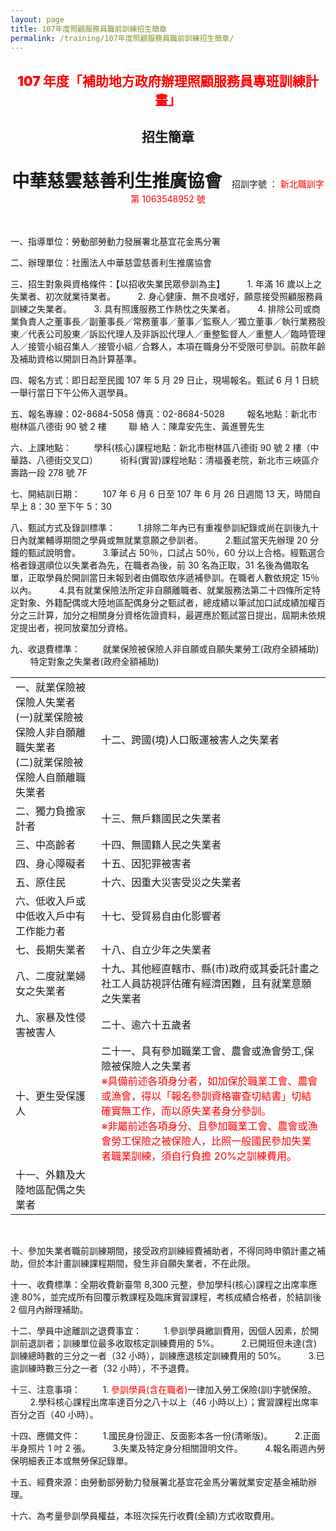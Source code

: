 ```yaml
---
layout: page
title: 107年度照顧服務員職前訓練招生簡章
permalink: /training/107年度照顧服務員職前訓練招生簡章/
---
```


<h2 style='color: red; text-align: center; font-weight: 900;'>107 年度「補助地方政府辦理照顧服務員專班訓練計畫」</h2>
<h2 style='text-align: center; font-weight: 900;'>招生簡章</h2><br>
<div style='text-align: center;'>
  <h1 style='display: inline;'>中華慈雲慈善利生推廣協會</h1>&nbsp;&nbsp;&nbsp;&nbsp;招訓字號 ： <span style='color: red;'>新北職訓字第 1063548952 號</span>
</div>
<br><br>

一、指導單位：勞動部勞動力發展署北基宜花金馬分署<br>

二、辦理單位：社團法人中華慈雲慈善利生推廣協會<br>

三、招生對象與資格條件：【以招收失業民眾參訓為主】
&nbsp;&nbsp;&nbsp;&nbsp;&nbsp;&nbsp;&nbsp;&nbsp;1. 年滿 16 歲以上之失業者、初次就業待業者。
&nbsp;&nbsp;&nbsp;&nbsp;&nbsp;&nbsp;&nbsp;&nbsp;2. 身心健康、無不良嗜好，願意接受照顧服務員訓練之失業者。
&nbsp;&nbsp;&nbsp;&nbsp;&nbsp;&nbsp;&nbsp;&nbsp;3. 具有照護服務工作熱忱之失業者。
&nbsp;&nbsp;&nbsp;&nbsp;&nbsp;&nbsp;&nbsp;&nbsp;4. 排除公司或商業負責人之董事長／副董事長／常務董事／董事／監察人／獨立董事／執行業務股東／代表公司股東／訴訟代理人及非訴訟代理人／重整監督人／重整人／臨時管理人／接管小組召集人／接管小組／合夥人，本項在職身分不受限可參訓。前款年齡及補助資格以開訓日為計算基準。

四、報名方式：即日起至民國 107 年 5 月 29 日止，現場報名。甄試 6 月 1 日統一舉行當日下午公佈入選學員。

五、報名專線：02-8684-5058 傳真：02-8684-5028
&nbsp;&nbsp;&nbsp;&nbsp;&nbsp;&nbsp;&nbsp;&nbsp;報名地點：新北市樹林區八德街 90 號 2 樓
&nbsp;&nbsp;&nbsp;&nbsp;&nbsp;&nbsp;&nbsp;&nbsp;聯 絡 人：陳韋安先生、黃進豐先生

六、上課地點：
&nbsp;&nbsp;&nbsp;&nbsp;&nbsp;&nbsp;&nbsp;&nbsp;學科(核心)課程地點：新北市樹林區八德街 90 號 2 樓（中華路、八德街交叉口）
&nbsp;&nbsp;&nbsp;&nbsp;&nbsp;&nbsp;&nbsp;&nbsp;術科(實習)課程地點：清福養老院，新北市三峽區介壽路一段 278 號 7F

七、開結訓日期：
&nbsp;&nbsp;&nbsp;&nbsp;&nbsp;&nbsp;&nbsp;&nbsp;107 年 6 月 6 日至 107 年 6 月 26 日週間 13 天，時間自早上 8：30 至下午 5：30

八、甄試方式及錄訓標準：
&nbsp;&nbsp;&nbsp;&nbsp;&nbsp;&nbsp;&nbsp;&nbsp;1.排除二年內已有重複參訓紀錄或尚在訓後九十日內就業輔導期間之學員或無就業意願之參訓者。
&nbsp;&nbsp;&nbsp;&nbsp;&nbsp;&nbsp;&nbsp;&nbsp;2.甄試當天先辦理 20 分鐘的甄試說明會。
&nbsp;&nbsp;&nbsp;&nbsp;&nbsp;&nbsp;&nbsp;&nbsp;3.筆試占 50％，口試占 50％，60 分以上合格。經甄選合格者錄選順位以失業者為先，在職者為後，前 30 名為正取，31 名後為備取名單，正取學員於開訓當日未報到者由備取依序遞補參訓。在職者人數依規定 15％以內。
&nbsp;&nbsp;&nbsp;&nbsp;&nbsp;&nbsp;&nbsp;&nbsp;4.具有就業保險法所定非自願離職者、就業服務法第二十四條所定特定對象、外籍配偶或大陸地區配偶身分之甄試者，總成績以筆試加口試成績加權百分之三計算，加分之相關身分資格佐證資料，最遲應於甄試當日提出，屆期未依規定提出者，視同放棄加分資格。

九、收退費標準：
&nbsp;&nbsp;&nbsp;&nbsp;&nbsp;&nbsp;&nbsp;&nbsp;就業保險被保險人非自願或自願失業勞工(政府全額補助)
&nbsp;&nbsp;&nbsp;&nbsp;&nbsp;&nbsp;&nbsp;&nbsp;特定對象之失業者(政府全額補助)

<table>
  <tr>
    <td>一、就業保險被保險人失業者 <br>(一)就業保險被保險人非自願離職失業者 <br>(二)就業保險被保險人自願離職失業者</td>
    <td>十二、跨國(境)人口販運被害人之失業者</td>
  </tr>
  <tr>
    <td>二、獨力負擔家計者</td>
    <td>十三、無戶籍國民之失業者</td>
  </tr>
  <tr>
    <td>三、中高齡者</td>
    <td>十四、無國籍人民之失業者</td>
  </tr>
  <tr>
    <td>四、身心障礙者</td>
    <td>十五、因犯罪被害者</td>
  </tr>
  <tr>
    <td>五、原住民</td>
    <td>十六、因重大災害受災之失業者</td>
  </tr>
  <tr>
    <td>六、低收入戶或中低收入戶中有工作能力者</td>
    <td>十七、受貿易自由化影響者</td>
  </tr>
  <tr>
    <td>七、長期失業者</td>
    <td>十八、自立少年之失業者</td>
  </tr>
  <tr>
    <td>八、二度就業婦女之失業者</td>
    <td>十九、其他經直轄市、縣(市)政府或其委託計畫之社工人員訪視評估確有經濟困難，且有就業意願之失業者</td>
  </tr>
  <tr>
    <td>九、家暴及性侵害被害人</td>
    <td>二十、逾六十五歲者</td>
  </tr>
  <tr>
    <td>十、更生受保護人</td>
    <td>二十一、具有參加職業工會、農會或漁會勞工,保險被保險人之失業者 
    <div style='color: red;'>※具備前述各項身分者，如加保於職業工會、農會或漁會，得以「報名參訓資格審查切結書」切結確實無工作，而以原失業者身分參訓。</div>
    <div style='color: red;'>※非屬前述各項身分、且參加職業工會、農會或漁會勞工保險之被保險人，比照一般國民參加失業者職業訓練，須自行負擔 20%之訓練費用。</div></td>
  </tr>
  <tr>
    <td>十一、外籍及大陸地區配偶之失業者</td>
    <td></td>
  </tr>
</table>
<br>

十、參加失業者職前訓練期間，接受政府訓練經費補助者，不得同時申領計畫之補助，但於本計畫訓練課程期間，發生非自願失業者，不在此限。

十一、收費標準：全期收費新臺幣 8,300 元整，參加學科(核心)課程之出席率應達 80%，並完成所有回覆示教課程及臨床實習課程，考核成績合格者，於結訓後 2 個月內辦理補助。

十二、學員中途離訓之退費事宜：
&nbsp;&nbsp;&nbsp;&nbsp;&nbsp;&nbsp;&nbsp;&nbsp;1.參訓學員繳訓費用，因個人因素，於開訓前退訓者；訓練單位最多收取核定訓練費用的 5%。
&nbsp;&nbsp;&nbsp;&nbsp;&nbsp;&nbsp;&nbsp;&nbsp;2.已開班但未達(含)訓練總時數的三分之一者（32 小時），訓練應退核定訓練費用的 50%。
&nbsp;&nbsp;&nbsp;&nbsp;&nbsp;&nbsp;&nbsp;&nbsp;3.已逾訓練時數三分之一者（32 小時），不予退費。

十三、注意事項：
&nbsp;&nbsp;&nbsp;&nbsp;&nbsp;&nbsp;&nbsp;&nbsp;1. <span style='color: red;'>參訓學員(含在職者)</span>一律加入勞工保險(訓)字號保險。
&nbsp;&nbsp;&nbsp;&nbsp;&nbsp;&nbsp;&nbsp;&nbsp;2.學科核心課程出席率達百分之八十以上（46 小時以上）；實習課程出席率百分之百（40 小時）。

十四、應備文件：
&nbsp;&nbsp;&nbsp;&nbsp;&nbsp;&nbsp;&nbsp;&nbsp;1.國民身份證正、反面影本各一份(清晰版)。
&nbsp;&nbsp;&nbsp;&nbsp;&nbsp;&nbsp;&nbsp;&nbsp;2.正面半身照片 1 吋 2 張。
&nbsp;&nbsp;&nbsp;&nbsp;&nbsp;&nbsp;&nbsp;&nbsp;3.失業及特定身分相關證明文件。
&nbsp;&nbsp;&nbsp;&nbsp;&nbsp;&nbsp;&nbsp;&nbsp;4.報名兩週內勞保明細表正本或無勞保記錄單。

十五、經費來源：由勞動部勞動力發展署北基宜花金馬分署就業安定基金補助辦理。

十六、為考量參訓學員權益，本班次採先行收費(全額)方式收取費用。
